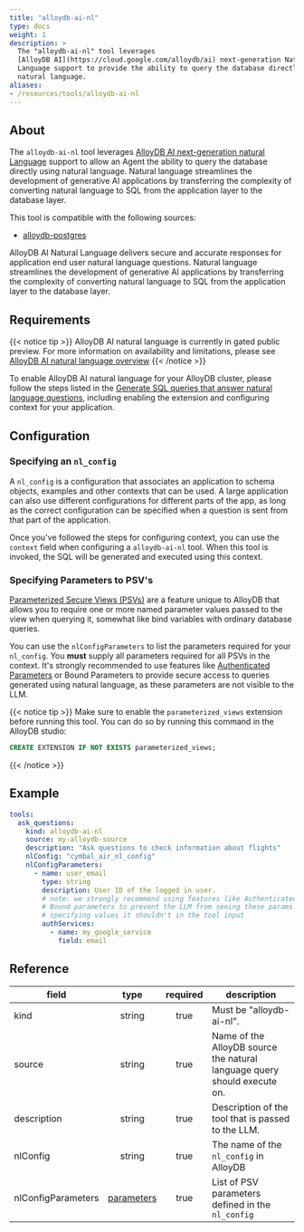 ```yaml
---
title: "alloydb-ai-nl"
type: docs
weight: 1
description: >
  The "alloydb-ai-nl" tool leverages
  [AlloyDB AI](https://cloud.google.com/alloydb/ai) next-generation Natural
  Language support to provide the ability to query the database directly using
  natural language.
aliases:
- /resources/tools/alloydb-ai-nl
---
```


## About

The `alloydb-ai-nl` tool leverages [AlloyDB AI next-generation natural
Language][alloydb-ai-nl-overview] support to allow an Agent the ability to query
the database directly using natural language. Natural language streamlines the
development of generative AI applications by transferring the complexity of
converting natural language to SQL from the application layer to the database
layer.

This tool is compatible with the following sources:

- [alloydb-postgres](../../sources/alloydb-pg.md)

AlloyDB AI Natural Language delivers secure and accurate responses for
application end user natural language questions. Natural language streamlines
the development of generative AI applications by transferring the complexity
of converting natural language to SQL from the application layer to the
database layer.

## Requirements

{{< notice tip >}} AlloyDB AI natural language is currently in gated public
preview. For more information on availability and limitations, please see
[AlloyDB AI natural language overview](https://cloud.google.com/alloydb/docs/ai/natural-language-landing)
{{< /notice >}}

To enable AlloyDB AI natural language for your AlloyDB cluster, please follow
the steps listed in the [Generate SQL queries that answer natural language
questions][alloydb-ai-gen-nl], including enabling the extension and configuring
context for your application.

[alloydb-ai-nl-overview]: https://cloud.google.com/alloydb/docs/ai/natural-language-landing
[alloydb-ai-gen-nl]: https://cloud.google.com/alloydb/docs/ai/generate-sql-queries-natural-language

## Configuration

### Specifying an `nl_config`

A `nl_config` is a configuration that associates an application to schema
objects, examples and other contexts that can be used. A large application can
also use different configurations for different parts of the app, as long as the
correct configuration can be specified when a question is sent from that part of
the application.

Once you've followed the steps for configuring context, you can use the
`context` field when configuring a `alloydb-ai-nl` tool. When this tool is
invoked, the SQL will be generated and executed using this context.

### Specifying Parameters to PSV's

[Parameterized Secure Views (PSVs)][alloydb-psv] are a feature unique to AlloyDB
that allows you to require one or more named parameter values passed
to the view when querying it, somewhat like bind variables with ordinary
database queries.

You can use the `nlConfigParameters` to list the parameters required for your
`nl_config`. You **must** supply all parameters required for all PSVs in the
context. It's strongly recommended to use features like [Authenticated
Parameters](../#array-parameters) or Bound Parameters to provide secure
access to queries generated using natural language, as these parameters are not
visible to the LLM.

[alloydb-psv]: https://cloud.google.com/alloydb/docs/parameterized-secure-views-overview

{{< notice tip >}} Make sure to enable the `parameterized_views` extension before running this tool. You can do so by running this command in the AlloyDB studio:
```sql
CREATE EXTENSION IF NOT EXISTS parameterized_views;
```
{{< /notice >}}

## Example

```yaml
tools:
  ask_questions:
    kind: alloydb-ai-nl
    source: my-alloydb-source
    description: "Ask questions to check information about flights"
    nlConfig: "cymbal_air_nl_config"
    nlConfigParameters:
      - name: user_email
        type: string
        description: User ID of the logged in user.
        # note: we strongly recommend using features like Authenticated or
        # Bound parameters to prevent the LLM from seeing these params and
        # specifying values it shouldn't in the tool input
        authServices:
          - name: my_google_service
            field: email
```
## Reference

| **field**          |                  **type**                  | **required** | **description**                                                          |
|--------------------|:------------------------------------------:|:------------:|--------------------------------------------------------------------------|
| kind               |                   string                   |     true     | Must be "alloydb-ai-nl".                                                 |
| source             |                   string                   |     true     | Name of the AlloyDB source the natural language query should execute on. |
| description        |                   string                   |     true     | Description of the tool that is passed to the LLM.                       |
| nlConfig           |                   string                   |     true     | The name of the  `nl_config` in AlloyDB                                  |
| nlConfigParameters | [parameters](../#specifying-parameters) |     true     | List of PSV parameters defined in the `nl_config`                        |
